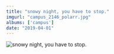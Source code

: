 ```yaml
---
title: "snowy night, you have to stop."
imgurl: "campus_2146_polarr.jpg"
albums: ['campus']
date: "2019-04-01"
---
```

![snowy night, you have to stop.](https://apfbvvpren.cloudimg.io/width/cdn/n/n/https://raw.githubusercontent.com/wpix/solid-pipix/master/photos/campus_2146_polarr.jpg)
